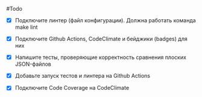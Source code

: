 #Todo
- [x] Подключите линтер (файл конфигурации). Должна работать команда make lint

- [x] Подключите Github Actions, CodeClimate и бейджики (badges) для них

- [x] Напишите тесты, проверяющие корректность сравнения плоских JSON-файлов

- [x] Добавьте запуск тестов и линтера на Github Actions

- [x] Подключите Code Coverage на CodeClimate
